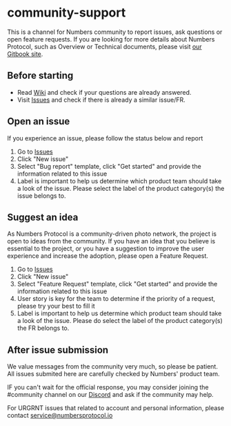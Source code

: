 # community-support

This is a channel for Numbers community to report issues, ask questions or open feature requests. If you are looking for more details about Numbers Protocol, such as Overview or Technical documents, please visit [our Gitbook site](https://numbersprotocol.gitbook.io/about/). 

## Before starting

* Read [Wiki](https://github.com/numbersprotocol/community-support/wiki) and check if your questions are already answered.
* Visit [Issues](https://github.com/numbersprotocol/community-support/issues) and check if there is already a similar issue/FR.

## Open an issue

If you experience an issue, please follow the status below and report

1. Go to [Issues](https://github.com/numbersprotocol/community-support/issues)
2. Click "New issue"
3. Select "Bug report" template, click "Get started" and provide the information related to this issue
4. Label is important to help us determine which product team should take a look of the issue. Please select the label of the product category(s) the issue belongs to.

## Suggest an idea

As Numbers Protocol is a community-driven photo network, the project is open to ideas from the community. 
If you have an idea that you believe is essential to the project, or you have a suggestion to improve the user experience and increase the adoption, 
please open a Feature Request.

1. Go to [Issues](https://github.com/numbersprotocol/community-support/issues)
2. Click "New issue"
3. Select "Feature Request" template, click "Get started" and provide the information related to this issue
4. User story is key for the team to determine if the priority of a request, please try your best to fill it
4. Label is important to help us determine which product team should take a look of the issue. Please do select the label of the product category(s) the FR belongs to.

## After issue submission

We value messages from the community very much, so please be patient. 
All issues submited here are carefully checked by Numbers' product team.

IF you can't wait for the official response, 
you may consider joining the #community channel on our [Discord](https://link.numbersprotocol.io/discord) and ask if the community may help. 

For URGRNT issues that related to account and personal information, please contact service@numbersprotocol.io
